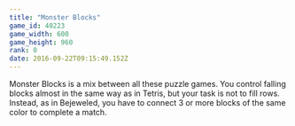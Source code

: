 ```yaml
---
title: "Monster Blocks"
game_id: 40223
game_width: 600
game_height: 960
rank: 0
date: 2016-09-22T09:15:49.152Z
---
```

Monster Blocks is a mix between all these puzzle games. You control falling blocks almost in the same way as in Tetris, but your task is not to fill rows. Instead, as in Bejeweled, you have to connect 3 or more blocks of the same color to complete a match.